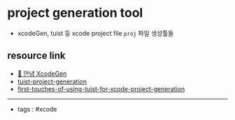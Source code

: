 # project generation tool 
- xcodeGen, tuist 등 xcode project file `proj` 파일 생성툴들

## resource link
- [👋 안녕 XcodeGen](https://pilgwon.github.io/post/hello-xcodegen)
- [tuist-project-generation](https://developers.soundcloud.com/blog/tuist-project-generation)
- [first-touches-of-using-tuist-for-xcode-project-generation](https://medium.com/swlh/first-touches-of-using-tuist-for-xcode-project-generation-f46c630bc29b)
----
- tags : #xcode 